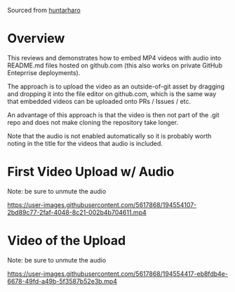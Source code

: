 Sourced from [huntarharo](https://github.com/huntharo/video-test)

# Overview

This reviews and demonstrates how to embed MP4 videos with audio into README.md files hosted on github.com (this also works on private GitHub Enteprrise deployments).

The approach is to upload the video as an outside-of-git asset by dragging and dropping it into the file editor on github.com, which is the same way that embedded videos can be uploaded onto PRs / Issues / etc.

An advantage of this approach is that the video is then not part of the .git repo and does not make cloning the repository take longer.

Note that the audio is not enabled automatically so it is probably worth noting in the title for the videos that audio is included.


# First Video Upload w/ Audio

Note: be sure to unmute the audio

https://user-images.githubusercontent.com/5617868/194554107-2bd89c77-2faf-4048-8c21-002b4b704611.mp4

# Video of the Upload

Note: be sure to unmute the audio

https://user-images.githubusercontent.com/5617868/194554417-eb8fdb4e-6678-49fd-a49b-5f3587b52e3b.mp4
